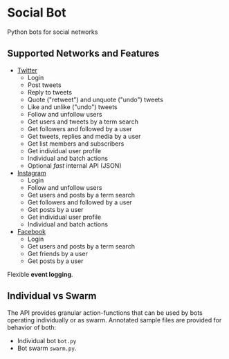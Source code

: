 # Social Bot

Python bots for social networks

## Supported Networks and Features

* [Twitter](http://instagram.com)
    * Login
    * Post tweets
    * Reply to tweets
    * Quote ("retweet") and unquote ("undo") tweets
    * Like and unlike ("undo") tweets
    * Follow and unfollow users
    * Get users and tweets by a term search
    * Get followers and followed by a user
    * Get tweets, replies and media by a user
    * Get list members and subscribers
    * Get individual user profile
    * Individual and batch actions
    * Optional *fast* internal API (JSON)
* [Instagram](http://instagram.com)
    * Login
    * Follow and unfollow users
    * Get users and posts by a term search
    * Get followers and followed by a user
    * Get posts by a user
    * Get individual user profile
    * Individual and batch actions
* [Facebook](http://instagram.com)
    * Login
    * Get users and posts by a term search
    * Get friends by a user
    * Get posts by a user

Flexible **event logging**.

## Individual vs Swarm

The API provides granular action-functions that can be used by bots operating individually or as swarm.
Annotated sample files are provided for behavior of both:
* Individual bot `bot.py`
* Bot swarm `swarm.py`.
